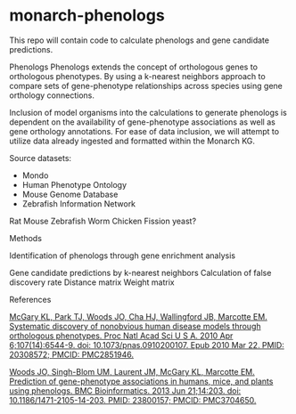 # monarch-phenologs



This repo will contain code to calculate phenologs and gene candidate predictions.



Phenologs 
Phenologs extends the concept of orthologous genes to orthologous phenotypes. By using a  k-nearest neighbors approach to compare sets of gene-phenotype relationships across species using gene orthology connections.

Inclusion of model organisms into the calculations to generate phenologs is dependent on the availability of gene-phenotype associations as well as gene orthology annotations. For ease of data inclusion, we will attempt to utilize data already ingested and formatted within the Monarch KG.

Source datasets:
- Mondo
- Human Phenotype Ontology
- Mouse Genome Database
- Zebrafish Information Network

Rat
Mouse
Zebrafish
Worm
Chicken
Fission yeast?



Methods

Identification of phenologs through gene enrichment analysis


Gene candidate predictions by k-nearest neighbors
Calculation of false discovery rate
Distance matrix
Weight matrix






References

[McGary KL, Park TJ, Woods JO, Cha HJ, Wallingford JB, Marcotte EM. Systematic discovery of nonobvious human disease models through orthologous phenotypes. Proc Natl Acad Sci U S A. 2010 Apr 6;107(14):6544-9. doi: 10.1073/pnas.0910200107. Epub 2010 Mar 22. PMID: 20308572; PMCID: PMC2851946.](https://www.pnas.org/doi/10.1073/pnas.0910200107)

[Woods JO, Singh-Blom UM, Laurent JM, McGary KL, Marcotte EM. Prediction of gene-phenotype associations in humans, mice, and plants using phenologs. BMC Bioinformatics. 2013 Jun 21;14:203. doi: 10.1186/1471-2105-14-203. PMID: 23800157; PMCID: PMC3704650.](https://bmcbioinformatics.biomedcentral.com/articles/10.1186/1471-2105-14-203)



